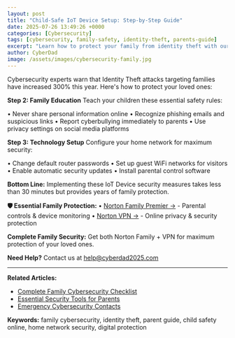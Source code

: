 ```yaml
---
layout: post
title: "Child-Safe IoT Device Setup: Step-by-Step Guide"
date: 2025-07-26 13:49:26 +0000
categories: [Cybersecurity]
tags: [cybersecurity, family-safety, identity-theft, parents-guide]
excerpt: "Learn how to protect your family from identity theft with our expert cybersecurity guide. Simple steps every parent can implement today."
author: CyberDad
image: /assets/images/cybersecurity-family.jpg
---
```


Cybersecurity experts warn that Identity Theft attacks targeting families have increased 300% this year. Here's how to protect your loved ones:

**Step 2: Family Education**
Teach your children these essential safety rules:

• Never share personal information online
• Recognize phishing emails and suspicious links
• Report cyberbullying immediately to parents
• Use privacy settings on social media platforms

**Step 3: Technology Setup**
Configure your home network for maximum security:

• Change default router passwords
• Set up guest WiFi networks for visitors
• Enable automatic security updates
• Install parental control software



**Bottom Line:** Implementing these IoT Device security measures takes less than 30 minutes but provides years of family protection.

**🛡️ Essential Family Protection:**
• [Norton Family Premier →](https://www.dpbolvw.net/click-101495044-13287827) - Parental controls & device monitoring
• [Norton VPN →](https://www.tkqlhce.com/click-101495044-14039214) - Online privacy & security protection

**Complete Family Security:** Get both Norton Family + VPN for maximum protection of your loved ones.

**Need Help?** Contact us at help@cyberdad2025.com

---

**Related Articles:**
- [Complete Family Cybersecurity Checklist](/)
- [Essential Security Tools for Parents](/)
- [Emergency Cybersecurity Contacts](/)

**Keywords:** family cybersecurity, identity theft, parent guide, child safety online, home network security, digital protection